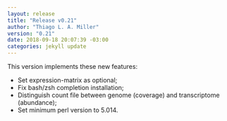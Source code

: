 ```yaml
---
layout: release
title: "Release v0.21"
author: "Thiago L. A. Miller"
version: "0.21"
date: 2018-09-18 20:07:39 -03:00
categories: jekyll update
---
```


This version implements these new features:

- Set expression-matrix as optional;
- Fix bash/zsh completion installation;
- Distinguish count file between genome (coverage) and transcriptome (abundance);
- Set minimum perl version to 5.014.
